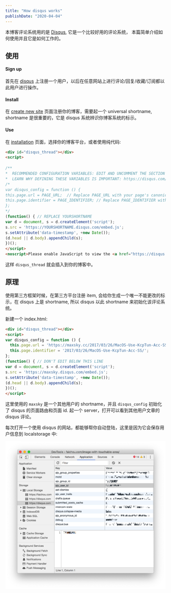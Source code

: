 ```yaml
---
title: "How disqus works"
publishDate: "2020-04-04"
---
```


本博客评论系统用的是 [Disqus](https://disqus.com/), 它是一个比较好用的评论系统， 本篇简单介绍如何使用并且它是如何工作的。

## 使用

#### Sign up

首先在 [disqus](https://disqus.com/profile/signup/intent/) 上注册一个用户，以后在任意网站上进行评论/回复/收藏/订阅都以此用户进行操作。

#### Install

在 [create new site](https://disqus.com/admin/create/) 页面注册你的博客，需要起一个 universal shortname, shortname 是很重要的，它是 disqus 系统辨识你博客系统的标示。

#### Use

在 [installation](https://disqus.com/admin/settings/install/) 页面，选择你的博客平台，或者使用纯代码:

```html
<div id="disqus_thread"></div>
<script>

/**
*  RECOMMENDED CONFIGURATION VARIABLES: EDIT AND UNCOMMENT THE SECTION BELOW TO INSERT DYNAMIC VALUES FROM YOUR PLATFORM OR CMS.
*  LEARN WHY DEFINING THESE VARIABLES IS IMPORTANT: https://disqus.com/admin/universalcode/#configuration-variables*/
/*
var disqus_config = function () {
this.page.url = PAGE_URL;  // Replace PAGE_URL with your page's canonical URL variable
this.page.identifier = PAGE_IDENTIFIER; // Replace PAGE_IDENTIFIER with your page's unique identifier variable
};
*/
(function() { // REPLACE YOURSHORTNAME
var d = document, s = d.createElement('script');
s.src = 'https://YOURSHORTNAME.disqus.com/embed.js';
s.setAttribute('data-timestamp', +new Date());
(d.head || d.body).appendChild(s);
})();
</script>
<noscript>Please enable JavaScript to view the <a href="https://disqus.com/?ref_noscript">comments powered by Disqus.</a></noscript>
```

这样 `disqus_thread` 就会插入到你的博客中。

## 原理

使用第三方框架时候，在第三方平台注册 item, 会给你生成一个唯一不能更改的标示，在 disqus 上是 shortname, 所以 disqus 以此 shortname 来初始化该评论系统。

新建一个 index.html:

```html
<div id="disqus_thread"></div>
<script>
var disqus_config = function () {
  this.page.url = 'https://maxsky.cc/2017/03/26/MacOS-Use-KcpTun-Acc-SS/';
  this.page.identifier = '2017/03/26/MacOS-Use-KcpTun-Acc-SS/';
};
(function() { // DON'T EDIT BELOW THIS LINE
var d = document, s = d.createElement('script');
s.src = 'https://maxsky.disqus.com/embed.js';
s.setAttribute('data-timestamp', +new Date());
(d.head || d.body).appendChild(s);
})();
</script>
```

这里使用的 `maxsky` 是一个其他用户的 shortname，并且 `disqus_config` 初始化了 disqus 的页面路由和页面 id.
起一个 server，打开可以看到其他用户文章的 disqus 评论。

每次打开一个使用 disqus 的网站，都能够帮你自动登陆，这里是因为它会保存用户信息到 localstorage 中:

![disqus](disqus.png)
